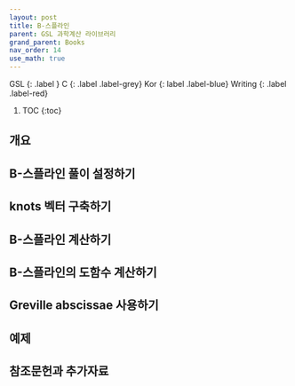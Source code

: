 ```yaml
---
layout: post
title: B-스플라인
parent: GSL 과학계산 라이브러리
grand_parent: Books
nav_order: 14
use_math: true
---
```


GSL
{: .label }
C
{: .label .label-grey}
Kor
{: label .label-blue}
Writing
{: .label .label-red}

1. TOC
{:toc}




## 개요

## B-스플라인 풀이 설정하기

## knots 벡터 구축하기

## B-스플라인 계산하기

## B-스플라인의 도함수 계산하기

## Greville abscissae 사용하기

## 예제

## 참조문헌과 추가자료